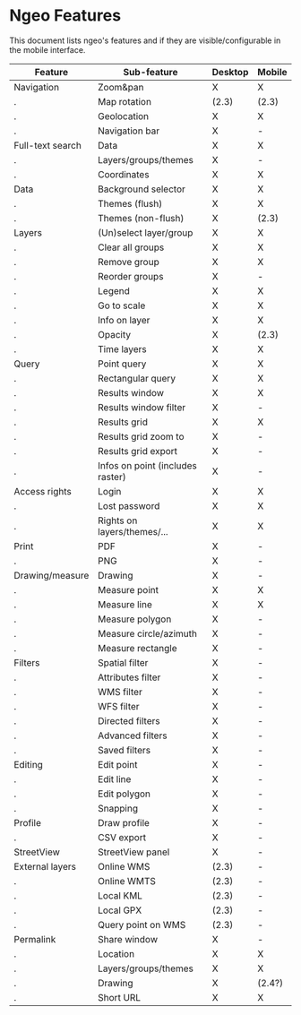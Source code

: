 # Ngeo Features

This document lists ngeo's features and if they are visible/configurable in the mobile interface.

Feature | Sub-feature | Desktop | Mobile
------- | ----------- | ------- | ------
Navigation | Zoom&pan | X | X
. | Map rotation | (2.3) | (2.3)
. | Geolocation | X | X
. | Navigation bar | X | -
Full-text search | Data | X | X
. | Layers/groups/themes | X | -
. | Coordinates | X | X
Data | Background selector | X | X
. | Themes (flush) | X | X
. | Themes (non-flush) | X | (2.3)
Layers | (Un)select layer/group | X | X
. | Clear all groups | X | X
. | Remove group | X | X
. | Reorder groups | X | -
. | Legend | X | X
. | Go to scale | X | X
. | Info on layer | X | X
. | Opacity | X | (2.3)
. | Time layers | X | X
Query | Point query | X | X
. | Rectangular query | X | X
. | Results window | X | X
. | Results window filter | X | -
. | Results grid | X | X
. | Results grid zoom to | X | -
. | Results grid export | X | -
. | Infos on point (includes raster) | X | -
Access rights | Login | X | X
. | Lost password | X | X
. | Rights on layers/themes/... | X | X
Print | PDF | X | -
. | PNG | X | -
Drawing/measure | Drawing | X | -
. | Measure point | X | X
. | Measure line | X | X
. | Measure polygon | X | -
. | Measure circle/azimuth | X | -
. | Measure rectangle | X | -
Filters | Spatial filter | X | -
. | Attributes filter | X | -
. | WMS filter | X | -
. | WFS filter | X | -
. | Directed filters | X | -
. | Advanced filters | X | -
. | Saved filters | X | -
Editing | Edit point | X | -
. | Edit line | X | -
. | Edit polygon | X | -
. | Snapping | X | -
Profile | Draw profile | X | -
. | CSV export | X | -
StreetView | StreetView panel | X | -
External layers | Online WMS | (2.3) | -
. | Online WMTS | (2.3) | -
. | Local KML | (2.3) | -
. | Local GPX | (2.3) | -
. | Query point on WMS | (2.3) | -
Permalink | Share window | X | -
. | Location | X | X
. | Layers/groups/themes | X | X
. | Drawing | X | (2.4?)
. | Short URL | X | X

